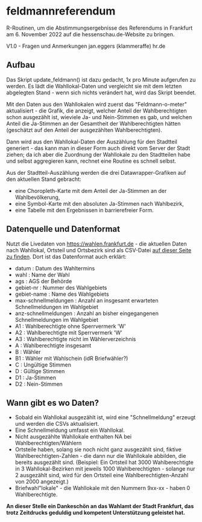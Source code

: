 # feldmannreferendum

R-Routinen, um die Abstimmungsergebnisse des Referendums in Frankfurt am 6. November 2022 auf die hessenschau.de-Website zu bringen. 

V1.0 - Fragen und Anmerkungen jan.eggers (klammeraffe) hr.de

## Aufbau

Das Skript update_feldmann() ist dazu gedacht, 1x pro Minute aufgerufen zu werden. 
Es lädt die Wahllokal-Daten und vergleicht sie mit dem letzten abgelegten Stand - 
wenn sich nichts verändert hat, wird das Skript beendet. 

Mit den Daten aus den Wahllokalen wird zuerst das "Feldmann-o-meter" aktualisiert - 
die Grafik, die anzeigt, welcher Anteil der Wahlberechtigten schon ausgezählt ist, 
wieviele Ja- und Nein-Stimmen es gab, und welchen Anteil die Ja-Stimmen an der 
Gesamtheit der Wahlberechtigten hätten (geschätzt auf den Anteil der ausgezählten
Wahlberechtigten).

Dann wird aus den Wahllokal-Daten der Auszählung für den Stadtteil generiert - 
das kann man in dieser Form auch direkt vom Server der Stadt ziehen; da ich aber
die Zuordnung der Wahllokale zu den Stadtteilen habe und selbst aggregieren kann, 
rechnet eine Routine es schnell selbst. 

Aus der Stadtteil-Auszählung werden die drei Datawrapper-Grafiken auf den aktuellen
Stand gebracht: 
- eine Choropleth-Karte mit dem Anteil der Ja-Stimmen an der Wahlbevölkerung,
- eine Symbol-Karte mit den absoluten Ja-Stimmen nach Wahlbezirk, 
- eine Tabelle mit den Ergebnissen in barrierefreier Form. 


## Datenquelle und Datenformat

Nutzt die Livedaten von https://wahlen.frankfurt.de - die aktuellen Daten nach Wahllokal, Ortsteil und Ortsbezirk sind als CSV-Datei [auf dieser Seite zu finden](https://votemanager-ffm.ekom21cdn.de/2022-11-06/06412000/praesentation/opendata.html). Dort ist das Datenformat auch erklärt: 
 -  datum : Datum des Wahltermins
 -  wahl : Name der Wahl
 -  ags : AGS der Behörde
 -  gebiet-nr : Nummer des Wahlgebiets
 -  gebiet-name : Name des Wahlgebiets
 -  max-schnellmeldungen : Anzahl an insgesamt erwarteten Schnellmeldungen im Wahlgebiet
 -  anz-schnellmeldungen : Anzahl an bisher eingegangenen Schnellmeldungen im Wahlgebiet
 -  A1 : Wahlberechtigte ohne Sperrvermerk 'W'
 -  A2 : Wahlberechtigte mit Sperrvermerk 'W'
 -  A3 : Wahlberechtigte nicht im Wählerverzeichnis
 -  A : Wahlberechtigte insgesamt
 -  B : Wähler
 -  B1 : Wähler mit Wahlschein (idR Briefwähler?)
 -  C : Ungültige Stimmen
 -  D : Gültige Stimmen
 -  D1 : Ja-Stimmen
 -  D2 : Nein-Stimmen
 
## Wann gibt es wo Daten?
 
 - Sobald ein Wahllokal ausgezählt ist, wird eine "Schnellmeldung" erzeugt und werden die CSVs aktualisiert. 
 - Eine Schnellmeldung umfasst ein Wahllokal.
 - Nicht ausgezählte Wahllokale enthalten NA bei Wahlberechtigten/Wählern
 - Ortsteile haben, solang sie noch nicht ganz ausgezählt sind, fiktive Wahlberechtigten-Zahlen - die dann nur die Wahllokale abbilden, die bereits ausgezählt sind. (Beispiel: Ein Ortsteil hat 3000 Wahlberechtigte in 3 Wahllokal-Bezirken mit jeweils 1000 Wahlberechtigten - solange nur 2 ausgezählt sind, wird für den Ortsteil eine Wahlberechtigten-Anzahl von 2000 angezeigt.)
 - Briefwahl"lokale" - die Wahllokale mit den Nummern 9xx-xx - haben 0 Wahlberechtigte.  
 
**An dieser Stelle ein Dankeschön an das Wahlamt der Stadt Frankfurt, das trotz Zeitdrucks geduldig und kompetent Unterstützung geleistet hat.**
